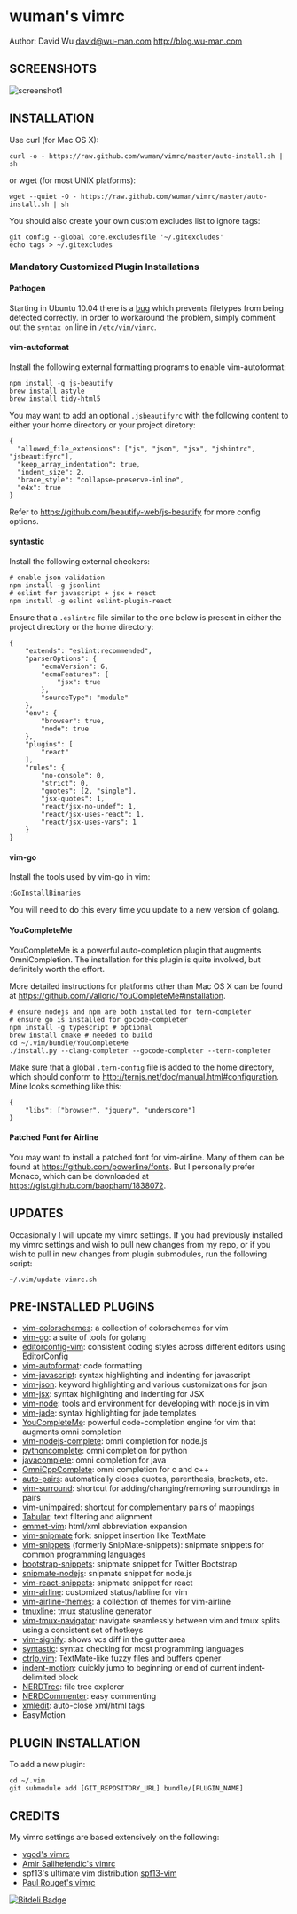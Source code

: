 wuman's vimrc
=============

Author: David Wu <david@wu-man.com> <http://blog.wu-man.com>


SCREENSHOTS
-----------

![screenshot1](http://4.bp.blogspot.com/-DjPEWTxfjvc/UDTFh7wzoZI/AAAAAAAAaik/clKhXIgT7JA/s1600/Screen+Shot+2012-08-22+at+7.40.52+PM.png)


INSTALLATION
------------

Use curl (for Mac OS X):

    curl -o - https://raw.github.com/wuman/vimrc/master/auto-install.sh | sh

or wget (for most UNIX platforms):

    wget --quiet -O - https://raw.github.com/wuman/vimrc/master/auto-install.sh | sh

You should also create your own custom excludes list to ignore tags:

    git config --global core.excludesfile '~/.gitexcludes'
    echo tags > ~/.gitexcludes

### Mandatory Customized Plugin Installations ###

#### Pathogen ####

Starting in Ubuntu 10.04 there is a [bug](https://bugs.launchpad.net/ubuntu/+source/vim/+bug/572627)
which prevents filetypes from being detected correctly.  In order to workaround
the problem, simply comment out the `syntax on` line in `/etc/vim/vimrc`.

#### vim-autoformat ####

Install the following external formatting programs to enable vim-autoformat:

    npm install -g js-beautify
    brew install astyle
    brew install tidy-html5

You may want to add an optional `.jsbeautifyrc` with the following content to
either your home directory or your project diretory:

    {
      "allowed_file_extensions": ["js", "json", "jsx", "jshintrc", "jsbeautifyrc"],
      "keep_array_indentation": true,
      "indent_size": 2,
      "brace_style": "collapse-preserve-inline",
      "e4x": true
    }

Refer to https://github.com/beautify-web/js-beautify for more config options.

#### syntastic ####

Install the following external checkers:

    # enable json validation
    npm install -g jsonlint
    # eslint for javascript + jsx + react
    npm install -g eslint eslint-plugin-react

Ensure that a `.eslintrc` file similar to the one below is present in either
the project directory or the home directory:

    {
        "extends": "eslint:recommended",
        "parserOptions": {
            "ecmaVersion": 6,
            "ecmaFeatures": {
                "jsx": true
            },
            "sourceType": "module"
        },
        "env": {
            "browser": true,
            "node": true
        },
        "plugins": [
            "react"
        ],
        "rules": {
            "no-console": 0,
            "strict": 0,
            "quotes": [2, "single"],
            "jsx-quotes": 1,
            "react/jsx-no-undef": 1,
            "react/jsx-uses-react": 1,
            "react/jsx-uses-vars": 1
        }
    }

#### vim-go ####

Install the tools used by vim-go in vim:

    :GoInstallBinaries

You will need to do this every time you update to a new version of golang.

#### YouCompleteMe ####

YouCompleteMe is a powerful auto-completion plugin that augments OmniCompletion.
The installation for this plugin is quite involved, but definitely worth the effort.

More detailed instructions for platforms other than Mac OS X can be found at
https://github.com/Valloric/YouCompleteMe#installation.

    # ensure nodejs and npm are both installed for tern-completer
    # ensure go is installed for gocode-completer
    npm install -g typescript # optional
    brew install cmake # needed to build
    cd ~/.vim/bundle/YouCompleteMe
    ./install.py --clang-completer --gocode-completer --tern-completer

Make sure that a global ``.tern-config`` file is added to the home directory,
which should conform to http://ternjs.net/doc/manual.html#configuration.  Mine
looks something like this:

    {
        "libs": ["browser", "jquery", "underscore"]
    }

#### Patched Font for Airline ####

You may want to install a patched font for vim-airline.  Many of them can be
found at https://github.com/powerline/fonts.  But I personally prefer Monaco,
which can be downloaded at https://gist.github.com/baopham/1838072.


UPDATES
-------

Occasionally I will update my vimrc settings. If you had previously installed my
vimrc settings and wish to pull new changes from my repo, or if you wish to pull
in new changes from plugin submodules, run the following script:

    ~/.vim/update-vimrc.sh


PRE-INSTALLED PLUGINS
---------------------

* [vim-colorschemes][]: a collection of colorschemes for vim
* [vim-go][]: a suite of tools for golang
* [editorconfig-vim][]: consistent coding styles across different editors using EditorConfig
* [vim-autoformat][]: code formatting
* [vim-javascript][]: syntax highlighting and indenting for javascript
* [vim-json][]: keyword highlighting and various customizations for json
* [vim-jsx][]: syntax highlighting and indenting for JSX
* [vim-node][]: tools and environment for developing with node.js in vim
* [vim-jade][]: syntax highlighting for jade templates
* [YouCompleteMe][]: powerful code-completion engine for vim that augments omni completion
* [vim-nodejs-complete][]: omni completion for node.js
* [pythoncomplete][]: omni completion for python
* [javacomplete][]: omni completion for java
* [OmniCppComplete][]: omni completion for c and c++
* [auto-pairs][]: automatically closes quotes, parenthesis, brackets, etc.
* [vim-surround][]: shortcut for adding/changing/removing surroundings in pairs
* [vim-unimpaired][]: shortcut for complementary pairs of mappings
* [Tabular][]: text filtering and alignment
* [emmet-vim][]: html/xml abbreviation expansion
* [vim-snipmate][] fork: snippet insertion like TextMate
* [vim-snippets][] (formerly SnipMate-snippets): snipmate snippets for common programming languages
* [bootstrap-snippets][]: snipmate snippet for Twitter Bootstrap
* [snipmate-nodejs][]: snipmate snippet for node.js
* [vim-react-snippets][]: snipmate snippet for react
* [vim-airline][]: customized status/tabline for vim
* [vim-airline-themes][]: a collection of themes for vim-airline
* [tmuxline][]: tmux statusline generator
* [vim-tmux-navigator][]: navigate seamlessly between vim and tmux splits using a consistent set of hotkeys
* [vim-signify][]: shows vcs diff in the gutter area
* [syntastic][]: syntax checking for most programming languages
* [ctrlp.vim][]: TextMate-like fuzzy files and buffers opener
* [indent-motion][]: quickly jump to beginning or end of current indent-delimited block
* [NERDTree][]: file tree explorer
* [NERDCommenter][]: easy commenting
* [xmledit][]: auto-close xml/html tags
* EasyMotion


PLUGIN INSTALLATION
-------------------

To add a new plugin:

    cd ~/.vim
    git submodule add [GIT_REPOSITORY_URL] bundle/[PLUGIN_NAME]


CREDITS
-------

My vimrc settings are based extensively on the following:

+ [vgod's vimrc](https://github.com/vgod/vimrc)
+ [Amir Salihefendic's vimrc](http://amix.dk/vim/vimrc.html)
+ spf13's ultimate vim distribution [spf13-vim](https://github.com/spf13/spf13-vim/blob/master/.vimrc)
+ [Paul Rouget's vimrc](http://paulrouget.com/e/myconf/)

[vim-colorschemes]: https://github.com/flazz/vim-colorschemes
[vim-json]: https://github.com/elzr/vim-json
[vim-jsx]: https://github.com/mxw/vim-jsx
[vim-node]: https://github.com/moll/vim-node
[vim-jade]: https://github.com/digitaltoad/vim-jade
[vim-go]: https://github.com/fatih/vim-go.git
[editorconfig-vim]: https://github.com/editorconfig/editorconfig-vim
[vim-autoformat]: https://github.com/Chiel92/vim-autoformat.git
[vim-javascript]: https://github.com/pangloss/vim-javascript
[YouCompleteMe]: https://github.com/Valloric/YouCompleteMe
[vim-nodejs-complete]: https://github.com/myhere/vim-nodejs-complete
[pythoncomplete]: https://github.com/vim-scripts/pythoncomplete
[javacomplete]: https://github.com/vim-scripts/javacomplete
[OmniCppComplete]: https://github.com/vim-scripts/OmniCppComplete
[auto-pairs]: https://github.com/jiangmiao/auto-pairs
[vim-surround]: https://github.com/tpope/vim-surround
[vim-unimpaired]: https://github.com/tpope/vim-unimpaired
[Tabular]: https://github.com/godlygeek/tabular
[emmet-vim]: https://github.com/mattn/emmet-vim
[vim-snipmate]: https://github.com/garbas/vim-snipmate
[vim-snippets]: https://github.com/honza/vim-snippets
[bootstrap-snippets]: https://github.com/bonsaiben/bootstrap-snippets
[snipmate-nodejs]: https://github.com/jamescarr/snipmate-nodejs
[vim-react-snippets]: https://github.com/justinj/vim-react-snippets
[vim-airline]: https://github.com/bling/vim-airline
[vim-airline-themes]: https://github.com/vim-airline/vim-airline-themes
[tmuxline]: https://github.com/edkolev/tmuxline.vim
[vim-tmux-navigator]: https://github.com/christoomey/vim-tmux-navigator
[vim-signify]: https://github.com/mhinz/vim-signify
[syntastic]: https://github.com/scrooloose/syntastic
[ctrlp.vim]: https://github.com/kien/ctrlp.vim
[indent-motion]: https://github.com/tmhedberg/indent-motion
[NERDTree]: https://github.com/scrooloose/nerdtree
[NERDCommenter]: https://github.com/scrooloose/nerdcommenter
[xmledit]: https://github.com/sukima/xmledit


[![Bitdeli Badge](https://d2weczhvl823v0.cloudfront.net/wuman/vimrc/trend.png)](https://bitdeli.com/free "Bitdeli Badge")

